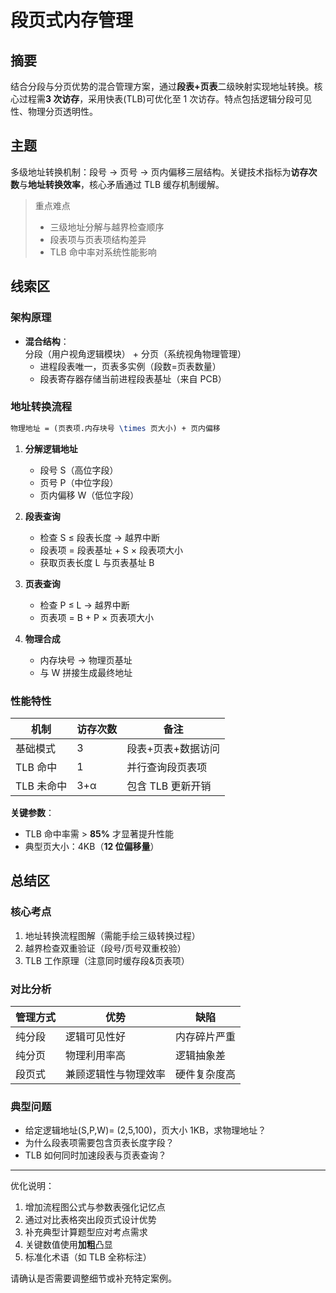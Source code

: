 # 段页式内存管理

## 摘要

结合分段与分页优势的混合管理方案，通过**段表+页表**二级映射实现地址转换。核心过程需**3 次访存**，采用快表(TLB)可优化至 1 次访存。特点包括逻辑分段可见性、物理分页透明性。

## 主题

多级地址转换机制：段号 → 页号 → 页内偏移三层结构。关键技术指标为**访存次数**与**地址转换效率**，核心矛盾通过 TLB 缓存机制缓解。

> 重点难点
>
> - 三级地址分解与越界检查顺序
> - 段表项与页表项结构差异
> - TLB 命中率对系统性能影响

## 线索区

### 架构原理

- **混合结构**：  
  分段（用户视角逻辑模块） + 分页（系统视角物理管理）
  - 进程段表唯一，页表多实例（段数=页表数量）
  - 段表寄存器存储当前进程段表基址（来自 PCB）

### 地址转换流程

```latex
物理地址 = (页表项.内存块号 \times 页大小) + 页内偏移
```

1. **分解逻辑地址**

   - 段号 S（高位字段）
   - 页号 P（中位字段）
   - 页内偏移 W（低位字段）

2. **段表查询**

   - 检查 S ≤ 段表长度 → 越界中断
   - 段表项 = 段表基址 + S × 段表项大小
   - 获取页表长度 L 与页表基址 B

3. **页表查询**

   - 检查 P ≤ L → 越界中断
   - 页表项 = B + P × 页表项大小

4. **物理合成**
   - 内存块号 → 物理页基址
   - 与 W 拼接生成最终地址

### 性能特性

| 机制       | 访存次数 | 备注               |
| ---------- | -------- | ------------------ |
| 基础模式   | 3        | 段表+页表+数据访问 |
| TLB 命中   | 1        | 并行查询段页表项   |
| TLB 未命中 | 3+α      | 包含 TLB 更新开销  |

**关键参数**：

- TLB 命中率需 > **85%** 才显著提升性能
- 典型页大小：4KB（**12 位偏移量**）

## 总结区

### 核心考点

1. 地址转换流程图解（需能手绘三级转换过程）
2. 越界检查双重验证（段号/页号双重校验）
3. TLB 工作原理（注意同时缓存段&页表项）

### 对比分析

| 管理方式 | 优势                 | 缺陷         |
| -------- | -------------------- | ------------ |
| 纯分段   | 逻辑可见性好         | 内存碎片严重 |
| 纯分页   | 物理利用率高         | 逻辑抽象差   |
| 段页式   | 兼顾逻辑性与物理效率 | 硬件复杂度高 |

### 典型问题

- 给定逻辑地址(S,P,W)= (2,5,100)，页大小 1KB，求物理地址？
- 为什么段表项需要包含页表长度字段？
- TLB 如何同时加速段表与页表查询？

---

优化说明：

1. 增加流程图公式与参数表强化记忆点
2. 通过对比表格突出段页式设计优势
3. 补充典型计算题型应对考点需求
4. 关键数值使用**加粗**凸显
5. 标准化术语（如 TLB 全称标注）

请确认是否需要调整细节或补充特定案例。
